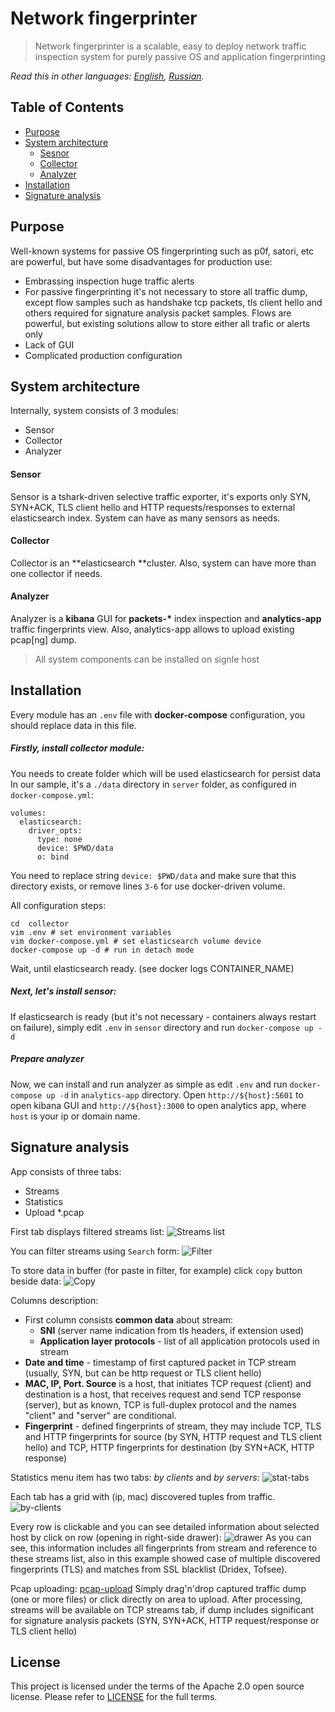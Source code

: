 # Network fingerprinter

> Network fingerprinter is a scalable, easy to deploy network traffic inspection system for purely passive OS and application fingerprinting

*Read this in other languages: [English](README.md), [Russian](README.ru.md).*

## Table of Contents

- [Purpose](#purpose)
- [System architecture](#system-architecture)
	- [Sesnor](#sensor)
	- [Collector](#collector)
	- [Analyzer](#analyzer)
- [Installation](#installation)
- [Signature analysis](#signature-analysis)

## Purpose
Well-known systems for passive OS fingerprinting such as p0f, satori, etc are powerful, but have some disadvantages for production use:
* Embrassing inspection huge traffic alerts
* For passive fingerprinting it's not necessary to store all traffic dump, except flow samples such as handshake tcp packets, tls client hello and others required for signature analysis packet samples. Flows are powerful, but existing solutions allow to store either all trafic or alerts only
* Lack of GUI
* Complicated production configuration

## System architecture

Internally, system consists of 3 modules:
* Sensor
* Collector
* Analyzer

#### Sensor 

Sensor is a tshark-driven selective traffic exporter, it's exports only SYN, SYN+ACK, TLS client hello and HTTP requests/responses to external elasticsearch index. System can have as many sensors as needs.

#### Collector

Collector is an **elasticsearch **cluster. Also, system can have more than one collector if needs.

#### Analyzer

Analyzer is a **kibana** GUI for **packets-\*** index inspection and **analytics-app** traffic fingerprints view. Also, analytics-app allows to upload existing pcap[ng] dump.

> All system components can be installed on signle host

## Installation

Every module has an `.env` file with **docker-compose** configuration, you should replace data in this file. 

##### Firstly, install collector module:
You needs to create folder which will be used elasticsearch for persist data
In our sample, it's a `./data` directory in `server` folder, as configured in `docker-compose.yml`:
```
volumes:
  elasticsearch:
    driver_opts:
      type: none
      device: $PWD/data
      o: bind
```
You need to replace string `device: $PWD/data`  and make sure that this directory exists, or remove lines `3-6` for use docker-driven volume.

All configuration steps: 
```
cd  collector
vim .env # set environment variables
vim docker-compose.yml # set elasticsearch volume device 
docker-compose up -d # run in detach mode
```
Wait, until elasticsearch ready. (see docker logs CONTAINER_NAME)

##### Next, let's install sensor:

If elasticsearch is ready (but it's not necessary - containers always restart on failure), simply edit `.env` in `sensor` directory and run `docker-compose up -d`

##### Prepare analyzer

Now, we can install and run analyzer as simple as edit `.env` and run `docker-compose up -d` in `analytics-app` directory.
Open `http://${host}:5601` to open kibana GUI and `http://${host}:3000` to open analytics app, where `host` is your ip or domain name.

## Signature analysis

App consists of three tabs:
* Streams
* Statistics
* Upload \*.pcap

First tab displays filtered streams list:
![Streams list](https://i.imgur.com/KlkwxKp.png)


You can filter streams using `Search` form:
![Filter](https://i.imgur.com/X5O27Zy.png)

To store data in buffer (for paste in filter, for example) click `copy` button beside data:
![Copy](https://i.imgur.com/CEoOfhZ.png)

Columns description:
* First column consists **common data** about stream:
	* **SNI** (server name indication from tls headers, if extension used)
	* **Application layer protocols** - list of all application protocols used in stream
* **Date and time** - timestamp of first captured packet in TCP stream (usually, SYN, but can be http request or TLS client hello)
* **MAC, IP, Port. Source** is a host, that initiates TCP request (client) and destination is a host, that receives request and send TCP response (server), but as known, TCP is full-duplex protocol and the names "client" and "server" are conditional.
* **Fingerprint** - defined fingerprints of stream, they may include TCP, TLS and HTTP fingerprints for source (by SYN, HTTP request and TLS client hello) and TCP, HTTP fingerprints for destination (by SYN+ACK, HTTP response)

Statistics menu item has two tabs: *by clients* and *by servers*:
![stat-tabs](https://i.imgur.com/CoGpUNB.png)

Each tab has a grid with (ip, mac) discovered tuples from traffic. 
![by-clients](https://i.imgur.com/FBhRkMb.png)

Every row is clickable and you can see detailed information about selected host by click on row (opening in right-side drawer):
![drawer](https://i.imgur.com/JKTtCAw.png)
As you can see, this information includes all fingerprints from stream and reference to these streams list, also in this example showed case of multiple discovered fingerprints (TLS) and matches from SSL blacklist (Dridex, Tofsee). 

Pcap uploading:
[pcap-upload](https://i.imgur.com/dTQf184.png)
Simply drag'n'drop captured traffic dump (one or more files) or click directly on area to upload. After processing, streams will be available on TCP streams tab, if dump includes significant for signature analysis packets (SYN, SYN+ACK, HTTP request/response or TLS client hello)

## License
This project is licensed under the terms of the Apache 2.0 open source license. Please refer to [LICENSE](LICENSE) for the full terms.
